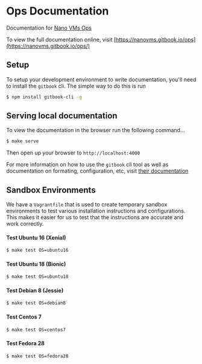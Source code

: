 # Ops Documentation
Documentation for [Nano VMs Ops](https://github.com/nanovms/ops)

To view the full documentation online, visit
[https://nanovms.gitbook.io/ops](https://nanovms.gitbook.io/ops/)

## Setup
To setup your development environment to write documentation, you'll need to
install the `gitbook` cli. The simple way to do this is run 

```sh
$ npm install gitbook-cli -g
```

## Serving local documentation
To view the documentation in the browser run the following command...

```sh
$ make serve
```

Then open up your browser to `http://localhost:4000`

For more information on how to use the `gitbook` cli tool as well as
documentation on formating, configuration, etc, visit [their
documentation](https://toolchain.gitbook.com/)

## Sandbox Environments

We have a `Vagrantfile` that is used to create temporary sandbox environments
to test various installation instructions and configurations. This makes it
easier for us to test that the instructions are accurate and work correctly.


#### Test Ubuntu 16 (Xenial)

```sh
$ make test OS=ubuntu16
```

#### Test Ubuntu 18 (Bionic)

```sh
$ make test OS=ubuntu18
```

#### Test Debian 8 (Jessie)

```sh
$ make test OS=debian8
```

#### Test Centos 7

```sh
$ make test OS=centos7
```

#### Test Fedora 28

```sh
$ make test OS=fedora28
```

